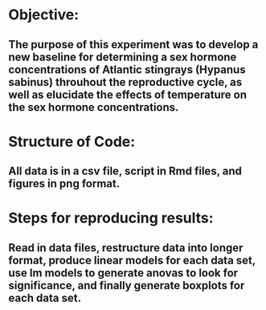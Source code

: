# Objective:
## The purpose of this experiment was to develop a new baseline for determining a sex hormone concentrations of Atlantic stingrays (Hypanus sabinus) throuhout the reproductive cycle, as well as elucidate the effects of temperature on the sex hormone concentrations. 
# Structure of Code:
## All data is in a csv file, script in Rmd files, and figures in png format.
# Steps for reproducing results:
## Read in data files, restructure data into longer format, produce linear models for each data set, use lm models to generate anovas to look for significance, and finally generate boxplots for each data set.
